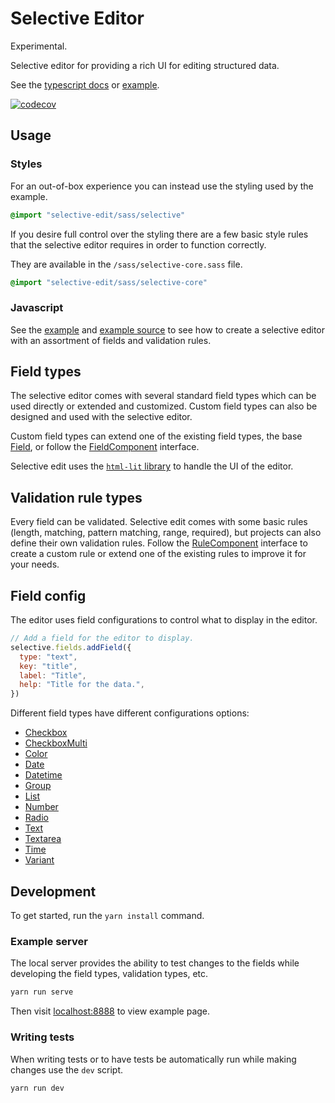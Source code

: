# Selective Editor

Experimental.

Selective editor for providing a rich UI for editing structured data.

See the [typescript docs][tsdocs] or [example][example].

[![codecov](https://codecov.io/gh/blinkkcode/selective-edit/branch/main/graph/badge.svg?token=VdpVUcYr4n)](https://codecov.io/gh/blinkkcode/selective-edit)

## Usage

### Styles

For an out-of-box experience you can instead use the styling used by the example.

```sass
@import "selective-edit/sass/selective"
```

If you desire full control over the styling there are a few basic style rules
that the selective editor requires in order to function correctly.

They are available in the `/sass/selective-core.sass` file.

```sass
@import "selective-edit/sass/selective-core"
```

### Javascript

See the [example][example] and [example source][example_source] to see how to
create a selective editor with an assortment of fields and validation rules.

## Field types

The selective editor comes with several standard field types which can be used
directly or extended and customized. Custom field types can also be designed
and used with the selective editor.

Custom field types can extend one of the existing field types, the base
[Field][doc_Field], or follow the [FieldComponent][doc_FieldComponent] interface.

Selective edit uses the [`html-lit` library](https://lit-html.polymer-project.org/) to handle the UI of the editor.

## Validation rule types

Every field can be validated. Selective edit comes with some basic rules
(length, matching, pattern matching, range, required), but projects can also define
their own validation rules. Follow the [RuleComponent][doc_RuleComponent] interface to
create a custom rule or extend one of the existing rules to improve it for your needs.

## Field config

The editor uses field configurations to control what to display in the editor.

```js
// Add a field for the editor to display.
selective.fields.addField({
  type: "text",
  key: "title",
  label: "Title",
  help: "Title for the data.",
})
```

Different field types have different configurations options:

  - [Checkbox][doc_FieldConfig_CheckboxField]
  - [CheckboxMulti][doc_FieldConfig_CheckboxMultiField]
  - [Color][doc_FieldConfig_ColorField]
  - [Date][doc_FieldConfig_DateField]
  - [Datetime][doc_FieldConfig_DatetimeField]
  - [Group][doc_FieldConfig_GroupField]
  - [List][doc_FieldConfig_ListField]
  - [Number][doc_FieldConfig_NumberField]
  - [Radio][doc_FieldConfig_RadioField]
  - [Text][doc_FieldConfig_TextField]
  - [Textarea][doc_FieldConfig_TextareaField]
  - [Time][doc_FieldConfig_TimeField]
  - [Variant][doc_FieldConfig_VariantField]

## Development

To get started, run the `yarn install` command.

### Example server

The local server provides the ability to test changes to the fields while developing
the field types, validation types, etc.

```sh
yarn run serve
```

Then visit [localhost:8888](http://localhost:8888/) to view example page.

### Writing tests

When writing tests or to have tests be automatically run while making changes use the
`dev` script.

```sh
yarn run dev
```

[doc_Field]: https://blinkkcode.github.io/selective-edit/classes/selective_field.field.html
[doc_FieldConfig_CheckboxField]: https://blinkkcode.github.io/selective-edit/interfaces/selective_field_checkbox.checkboxfieldconfig.html
[doc_FieldConfig_CheckboxMultiField]: https://blinkkcode.github.io/selective-edit/interfaces/selective_field_checkboxmulti.checkboxmultifieldconfig.html
[doc_FieldConfig_ColorField]: https://blinkkcode.github.io/selective-edit/modules/selective_field_color.html#colorfieldconfig
[doc_FieldConfig_DateField]: https://blinkkcode.github.io/selective-edit/modules/selective_field_date.html#datefieldconfig
[doc_FieldConfig_DatetimeField]: https://blinkkcode.github.io/selective-edit/modules/selective_field_datetime.html#datetimefieldconfig
[doc_FieldConfig_GroupField]: https://blinkkcode.github.io/selective-edit/interfaces/selective_field_group.groupfieldconfig.html
[doc_FieldConfig_ListField]: https://blinkkcode.github.io/selective-edit/interfaces/selective_field_list.listfieldconfig.html
[doc_FieldConfig_NumberField]: https://blinkkcode.github.io/selective-edit/interfaces/selective_field_number.numberfieldconfig.html
[doc_FieldConfig_RadioField]: https://blinkkcode.github.io/selective-edit/interfaces/selective_field_radio.radiofieldconfig.html
[doc_FieldConfig_TextField]: https://blinkkcode.github.io/selective-edit/interfaces/selective_field_text.textfieldconfig.html
[doc_FieldConfig_TextareaField]: https://blinkkcode.github.io/selective-edit/interfaces/selective_field_textarea.textareafieldconfig.html
[doc_FieldConfig_TimeField]: https://blinkkcode.github.io/selective-edit/modules/selective_field_time.html#timefieldconfig
[doc_FieldConfig_VariantField]: https://blinkkcode.github.io/selective-edit/interfaces/selective_field_variant.variantfieldconfig.html
[doc_FieldComponent]: https://blinkkcode.github.io/selective-edit/interfaces/selective_field.fieldcomponent.html
[doc_RuleComponent]: https://blinkkcode.github.io/selective-edit/interfaces/selective_validationrules.rulecomponent.html
[example]: https://blinkkcode.github.io/selective-edit/example/
[example_source]: https://github.com/blinkkcode/selective-edit/blob/main/src/example/example.ts
[tsdocs]: https://blinkkcode.github.io/selective-edit/
